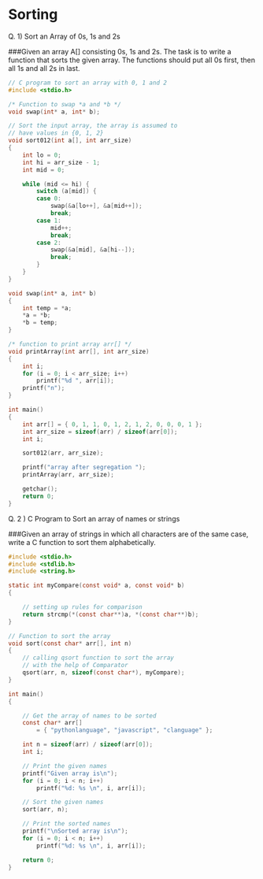 <h1>Sorting</h1>

Q. 1) Sort an Array of 0s, 1s and 2s

###Given an array A[] consisting 0s, 1s and 2s. The task is to write a function that sorts the given array. The functions should put all 0s first, then all 1s and all 2s in last.

```c
// C program to sort an array with 0, 1 and 2 
#include <stdio.h> 

/* Function to swap *a and *b */
void swap(int* a, int* b); 

// Sort the input array, the array is assumed to 
// have values in {0, 1, 2} 
void sort012(int a[], int arr_size) 
{ 
	int lo = 0; 
	int hi = arr_size - 1; 
	int mid = 0; 

	while (mid <= hi) { 
		switch (a[mid]) { 
		case 0: 
			swap(&a[lo++], &a[mid++]); 
			break; 
		case 1: 
			mid++; 
			break; 
		case 2: 
			swap(&a[mid], &a[hi--]); 
			break; 
		} 
	} 
} 

void swap(int* a, int* b) 
{ 
	int temp = *a; 
	*a = *b; 
	*b = temp; 
} 

/* function to print array arr[] */
void printArray(int arr[], int arr_size) 
{ 
	int i; 
	for (i = 0; i < arr_size; i++) 
		printf("%d ", arr[i]); 
	printf("n"); 
} 

int main() 
{ 
	int arr[] = { 0, 1, 1, 0, 1, 2, 1, 2, 0, 0, 0, 1 }; 
	int arr_size = sizeof(arr) / sizeof(arr[0]); 
	int i; 

	sort012(arr, arr_size); 

	printf("array after segregation "); 
	printArray(arr, arr_size); 

	getchar(); 
	return 0; 
} 

```
Q. 2 ) C Program to Sort an array of names or strings

###Given an array of strings in which all characters are of the same case, write a C function to sort them alphabetically.

```c
#include <stdio.h> 
#include <stdlib.h> 
#include <string.h> 

static int myCompare(const void* a, const void* b) 
{ 

	// setting up rules for comparison 
	return strcmp(*(const char**)a, *(const char**)b); 
} 

// Function to sort the array 
void sort(const char* arr[], int n) 
{ 
	// calling qsort function to sort the array 
	// with the help of Comparator 
	qsort(arr, n, sizeof(const char*), myCompare); 
} 

int main() 
{ 

	// Get the array of names to be sorted 
	const char* arr[] 
		= { "pythonlanguage", "javascript", "clanguage" }; 

	int n = sizeof(arr) / sizeof(arr[0]); 
	int i; 

	// Print the given names 
	printf("Given array is\n"); 
	for (i = 0; i < n; i++) 
		printf("%d: %s \n", i, arr[i]); 

	// Sort the given names 
	sort(arr, n); 

	// Print the sorted names 
	printf("\nSorted array is\n"); 
	for (i = 0; i < n; i++) 
		printf("%d: %s \n", i, arr[i]); 

	return 0; 
} 

